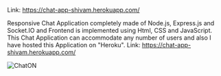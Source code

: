 Link: https://chat-app-shivam.herokuapp.com/

Responsive Chat Application completely made of Node.js, Express.js and Socket.IO and Frontend is implemented using Html, CSS and JavaScript.
This Chat Application can accommodate any number of users and also I have hosted this Application on "Heroku".
Link: https://chat-app-shivam.herokuapp.com/

![ChatON](https://i.ibb.co/8sqjrxJ/covid.png)
